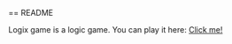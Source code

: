 == README

Logix game is a logic game.
You can play it here:
[Click me!](https://damp-temple-6941.herokuapp.com/)
